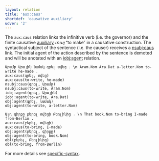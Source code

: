 ```yaml
---
layout: relation
title: 'aux:caus'
shortdef: 'causative auxiliary'
udver: '2'
---
```


The `aux:caus` relation links the infinitive verb (i.e. the governor) and the finite causative [auxiliary](AUX) _տալ_ “to make” in a causative construction.
The syntactical subject of the sentence (i.e. the causer) receives a [nsubj:caus]() link.
The initial agent of the action described by the sentence is demoted and will be anotated with an [iobj:agent]() relation.

~~~ sdparse
Արամը Արային նամակ գրել տվեց ։ \n Aram.Nom Ara.Dat a-letter.Nom to-write he-made .
aux:caus(գրել, տվեց)
aux:caus(to-write, he-made)
nsubj:caus(գրել, Արամը)
nsubj:caus(to-write, Aram.Nom)
iobj:agent(գրել, Արային)
iobj:agent(to-write, Ara.Dat)
obj:agent(գրել, նամակ)
obj:agent(to-write, a-letter.Nom)
~~~ 

~~~ sdparse
Այդ գիրքը բերել տվեցի Բեռլինից ։ \n That book.Nom to-bring I-made from-Berlin .
aux:caus(բերել, տվեցի)
aux:caus(to-bring, I-made)
obj:agent(բերել, գիրքը)
obj:agent(to-bring, book.Nom)
obl(բերել, Բեռլինից)
obl(to-bring, from-Berlin)
~~~

For more details see [specific-syntax](hy/overview/specific-syntax.html).

